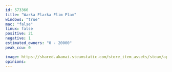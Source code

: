 ```yaml
---
id: 573360
title: "Warka Flarka Flim Flam"
windows: "true"
mac: "false"
linux: false
positive: 21
negative: 1
estimated_owners: "0 - 20000"
peak_ccu: 0

image: https://shared.akamai.steamstatic.com/store_item_assets/steam/apps/573360/header.jpg?t=1482435214
opinions:
---
```

